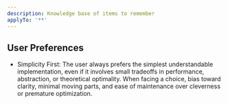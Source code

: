 ```yaml
---
description: Knowledge base of items to remember
applyTo: '**'
---
```


## User Preferences

- Simplicity First: The user always prefers the simplest understandable implementation, even if it involves small tradeoffs in performance, abstraction, or theoretical optimality. When facing a choice, bias toward clarity, minimal moving parts, and ease of maintenance over cleverness or premature optimization.
